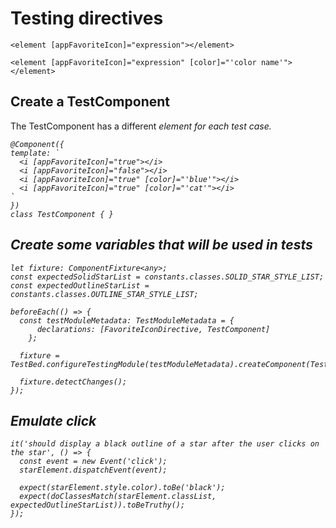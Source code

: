 # Testing directives

```
<element [appFavoriteIcon]="expression"></element>

<element [appFavoriteIcon]="expression" [color]="'color name'"></element>
```

## Create a TestComponent

The TestComponent has a different <i> element for each test case.

```
@Component({
template: `
  <i [appFavoriteIcon]="true"></i>
  <i [appFavoriteIcon]="false"></i>
  <i [appFavoriteIcon]="true" [color]="'blue'"></i>
  <i [appFavoriteIcon]="true" [color]="'cat'"></i>
`
})
class TestComponent { }
```

## Create some variables that will be used in tests

```
let fixture: ComponentFixture<any>;
const expectedSolidStarList = constants.classes.SOLID_STAR_STYLE_LIST;
const expectedOutlineStarList = constants.classes.OUTLINE_STAR_STYLE_LIST;

beforeEach(() => {
  const testModuleMetadata: TestModuleMetadata = {
      declarations: [FavoriteIconDirective, TestComponent]
    };

  fixture = TestBed.configureTestingModule(testModuleMetadata).createComponent(TestComponent);

  fixture.detectChanges();
});
```

## Emulate click

```
it('should display a black outline of a star after the user clicks on the star', () => {
  const event = new Event('click');
  starElement.dispatchEvent(event);

  expect(starElement.style.color).toBe('black');
  expect(doClassesMatch(starElement.classList, expectedOutlineStarList)).toBeTruthy();
});
```
